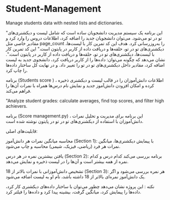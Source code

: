 # Student-Management
Manage students data with nested lists and dictionaries.

"این برنامه یک سیستم مدیریت دانشجویان ساده است که شامل لیست و دیکشنری‌های تو در تو می‌شود. می‌توان دانشجویان جدید را اضافه کرد، اطلاعات دروس را وارد کرد و مقادیر خاصی مثل page_count را به‌روزرسانی کرد. هدف این کد تمرین کار با لیست‌ها، دیکشنری‌های تو در تو، حلقه‌ها و دریافت داده از کاربر در پایتون است." این کد تمرین کار با لیست‌ها، دیکشنری‌های تو در تو، حلقه‌ها و دریافت داده از کاربر در پایتون است.".
نشان می‌دهد که چگونه می‌توان:
داده‌ها را از کاربر دریافت کرد،
دانشجوی جدید به لیست اضافه کرد،
مقادیر داخل دیکشنری‌های تو در تو را تغییر داد.
و در نهایت کل ساختار داده‌ها را چاپ کرد.

برنامه (Students score ) ، اطلاعات دانش‌آموزان را در قالب لیست و دیکشنری ذخیره کرده و امکان افزودن دانش‌آموز جدید و نمایش نام درس‌ها همراه با نمرات آن‌ها را فراهم می‌کند.


"Analyze student grades: calculate averages, find top scores, and filter high achievers.


برنامه (Score management.py) ، این برنامه برای مدیریت و تحلیل نمرات دانش‌آموزان با استفاده از دیکشنری‌های تو در تو در پایتون نوشته شده است.

قابلیت‌های اصلی:


محاسبه میانگین نمرات هر دانش‌آموز (Section 1):
با پیمایش دیکشنری‌ها، میانگین نمرات هر فرد (ریاضی، فیزیک، شیمی) محاسبه و چاپ می‌شود.


یافتن بیشترین نمره در هر درس (Section 2):
برنامه بررسی می‌کند کدام درس و کدام نمره از همه بیشتر است و آن‌ها را در لیست ذخیره و نمایش می‌دهد.



تشخیص دانش‌آموزانی با نمرات بالاتر از 18 (Section 3):
هر نمره بررسی می‌شود و اگر یک دانش‌آموز نمره‌ای بالاتر از 18 داشته باشد، نام او به لیست اضافه می‌شود.


نکته : این پروژه نشان می‌دهد چطور می‌توان با ساختار داده‌های دیکشنری کار کرد، داده‌ها را پیمایش کرد، میانگین گرفت، بیشینه پیدا کرد و داده‌ها را فیلتر کرد.
